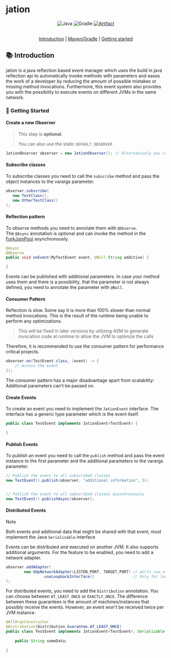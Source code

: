# jation

<div align="center">
    <img src="https://img.shields.io/badge/Written_In-Java%2021-fd5c63?style=for-the-badge&logo=openjdk" alt="Java" />
    <img src="https://img.shields.io/badge/Build%20Tool-Gradle-50C878?style=for-the-badge&logo=gradle" alt="Gradle" />

<a href="https://github.com/micartey/jation/actions/workflows/gradle.yml">
    <img src="https://img.shields.io/badge/Published-Packages-89CFF0?style=for-the-badge&logo=artifacthub" alt="Artifact" />
</a>
</div>

<br>

<p align="center">
  <a href="#-introduction">Introduction</a> |
  <a href="#-build-tools">Maven/Gradle</a> |
  <a href="#-getting-started">Getting started</a>
</p>


## 📚 Introduction

jation is a java reflection based event manager which uses the build in java reflection api to automatically invoke methods with parameters and eases the work of a developer by reducing the amount of possible mistakes or missing method invocations.
Furthermore, this event system also provides you with the possibility to execute events on different JVMs in the same network.

### 🎈 Getting Started

#### Create a new Observer

> This step is **optional**.
> 
> You can also use the static `DEFAULT_OBSERVER`

```java
JationObserver observer = new JationObserver(); // Alternatively you can pass a custom executor to the constructor
```

#### Subscribe classes

To subscribe classes you need to call the `subscribe` method and pass the object instances to the varargs parameter.

```java
observer.subscribe(
   new TestClass(),
   new OtherTestClass()
);
```

#### Reflection pattern

To *observe* methods you need to annotate them with `@Observe`. <br>
The `@Async` annotation is optional and can invoke the method in the [ForkJoinPool](https://docs.oracle.com/javase/8/docs/api/java/util/concurrent/ForkJoinPool.html#commonPool--) asynchronously.

```java
@Async
@Observe
public void onEvent(MyTestEvent event, @Null String additive) {

}
```

Events can be published with additional parameters. 
In case your method uses them and there is a possibility, that the parameter is not always defined, you need to annotate the parameter with `@Null`.

#### Consumer Pattern

Reflection is slow. Some say it is more than 100% slower than normal method invocations.
This is the result of the runtime being unable to perform any optimizations.

> This will be fixed in later versions by utilizing ASM to generate invocation code at runtime to allow the JVM to optimize the calls

Therefore, it is recommended to use the consumer pattern for performance critical projects.

```java
observer.on(TestEvent.class, (event) -> {
    // Access the event
});
```

The consumer pattern has a major disadvantage apart from scalability: Additional parameters can't be passed on.


#### Create Events

To create an event you need to implement the `JationEvent` interface. The interface has a generic type parameter which is the event itself.

```java
public class TestEvent implements JationEvent<TestEvent> {

}
```

#### Publish Events

To publish an event you need to call the `publish` method and pass the event instance to the first parameter and the additional parameters to the varargs parameter.

```java
// Publish the event to all subscribed classes
new TestEvent().publish(observer, "additional information", 5);


// Publish the event to all subscribed classes asynchronously
new TestEvent().publishAsync(observer);
```

#### Distributed Events

> [!NOTE]  
> Both events and additional data that might be shared with that event, must implement the Java `Serializable` interface

Events can be distributed and executed on another JVM.
It also supports additional arguments.
For the feature to be enabled, you need to add a network adapter.

```java
observer.addAdapter(
        new UdpNetworkAdapter(LISTEN_PORT, TARGET_PORT) // ports can also be the same
                .useLoopbackInterface()                 // Only for local development
);
```

For distributed events, you need to add the `Distribution` annotation.
You can choose between `AT_LEAST_ONCE` or `EXACTLY_ONCE`.
The difference between these guarantees is the amount of machines/instances that possibly receive the events.
However, an event won't be received twice per JVM instance.

```java
@AllArgsConstructor
@Distribution(Distribution.Guarantee.AT_LEAST_ONCE)
public class TestEvent implements JationEvent<TestEvent>, Serializable {
    
    public String someData;
    
}
```